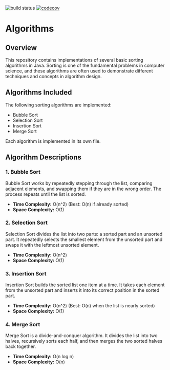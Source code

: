 ![build status](https://github.com/xxSlashxx/algorithms/actions/workflows/maven.yml/badge.svg)
[![codecov](https://codecov.io/gh/xxSlashxx/algorithms/graph/badge.svg?token=7HQGXS37O3)](https://codecov.io/gh/xxSlashxx/algorithms)
# Algorithms

## Overview
This repository contains implementations of several basic sorting algorithms in Java. Sorting is one of the fundamental problems in computer science, and these algorithms are often used to demonstrate different techniques and concepts in algorithm design.

## Algorithms Included
The following sorting algorithms are implemented:

- Bubble Sort
- Selection Sort
- Insertion Sort
- Merge Sort

Each algorithm is implemented in its own file.

## Algorithm Descriptions

### 1. Bubble Sort
Bubble Sort works by repeatedly stepping through the list, comparing adjacent elements, and swapping them if they are in the wrong order. The process repeats until the list is sorted.

- **Time Complexity:** O(n^2) (Best: O(n) if already sorted)
- **Space Complexity:** O(1)

### 2. Selection Sort
Selection Sort divides the list into two parts: a sorted part and an unsorted part. It repeatedly selects the smallest element from the unsorted part and swaps it with the leftmost unsorted element.

- **Time Complexity:** O(n^2)
- **Space Complexity:** O(1)

### 3. Insertion Sort
Insertion Sort builds the sorted list one item at a time. It takes each element from the unsorted part and inserts it into its correct position in the sorted part.

- **Time Complexity:** O(n^2) (Best: O(n) when the list is nearly sorted)
- **Space Complexity:** O(1)

### 4. Merge Sort
Merge Sort is a divide-and-conquer algorithm. It divides the list into two halves, recursively sorts each half, and then merges the two sorted halves back together.

- **Time Complexity:** O(n log n)
- **Space Complexity:** O(n)